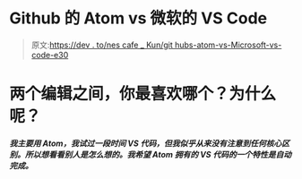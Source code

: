 # Github 的 Atom vs 微软的 VS Code

> 原文:[https://dev . to/nes cafe _ Kun/git hubs-atom-vs-Microsoft-vs-code-e30](https://dev.to/nescafe_kun/githubs-atom-vs-microsofts-vs-code--e30)

# [](#between-the-two-editors-which-is-your-favorite-and-why)两个编辑之间，你最喜欢哪个？为什么呢？

##### [](#i-mainly-use-atom-i-tried-vs-code-for-a-while-but-ive-never-seemed-to-notice-any-core-difference-so-i-want-to-see-what-others-think-the-one-feature-i-whish-atom-had-is-vs-code-is-the-auto-completion)我主要用 Atom，我试过一段时间 VS 代码，但我似乎从来没有注意到任何核心区别。所以想看看别人是怎么想的。我希望 Atom 拥有的 VS 代码的一个特性是自动完成。